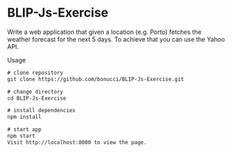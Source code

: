 # BLIP-Js-Exercise


Write a web application that given a location (e.g. Porto) fetches the weather forecast for the next 5 days. To achieve that you can use the Yahoo API.

Usage

```html
# clone repository
git clone https://github.com/bonucci/BLIP-Js-Exercise.git

# change directory
cd BLIP-Js-Exercise

# install dependencies
npm install

# start app
npm start
Visit http://localhost:8000 to view the page.
